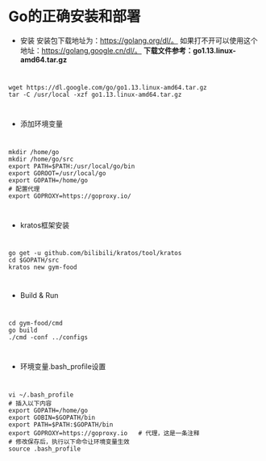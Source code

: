 # Go的正确安装和部署

- 安装
安装包下载地址为：https://golang.org/dl/。
如果打不开可以使用这个地址：https://golang.google.cn/dl/。
**下载文件参考：go1.13.linux-amd64.tar.gz**

<code>
<pre>
wget https://dl.google.com/go/go1.13.linux-amd64.tar.gz
tar -C /usr/local -xzf go1.13.linux-amd64.tar.gz
</pre>
</code>

- 添加环境变量
<code>
<pre>
mkdir /home/go
mkdir /home/go/src
export PATH=$PATH:/usr/local/go/bin
export GOROOT=/usr/local/go
export GOPATH=/home/go
# 配置代理
export GOPROXY=https://goproxy.io/
</pre>
</code>

- kratos框架安装
<code>
<pre>
go get -u github.com/bilibili/kratos/tool/kratos
cd $GOPATH/src
kratos new gym-food
</pre>
</code>

- Build & Run
<code>
<pre>
cd gym-food/cmd
go build
./cmd -conf ../configs
</pre>
</code>

- 环境变量.bash_profile设置
<code>
<pre>
vi ~/.bash_profile
# 插入以下内容
export GOPATH=/home/go
export GOBIN=$GOPATH/bin
export PATH=$PATH:$GOPATH/bin
export GOPROXY=https://goproxy.io   # 代理，这是一条注释
# 修改保存后，执行以下命令让环境变量生效
source .bash_profile
</pre>
</code>